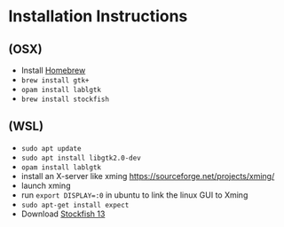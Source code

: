 # Installation Instructions

## (OSX)
- Install [Homebrew](https://brew.sh/)
- `brew install gtk+`
- `opam install lablgtk`
- `brew install stockfish`

## (WSL)
- `sudo apt update`
- `sudo apt install libgtk2.0-dev`
- `opam install lablgtk`
- install an X-server like xming https://sourceforge.net/projects/xming/
- launch xming
- run `export DISPLAY=:0` in ubuntu to link the linux GUI to Xming
- `sudo apt-get install expect`
- Download [Stockfish 13](https://stockfishchess.org/download/)
